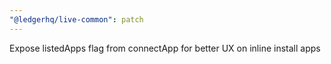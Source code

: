 ```yaml
---
"@ledgerhq/live-common": patch
---
```


Expose listedApps flag from connectApp for better UX on inline install apps
